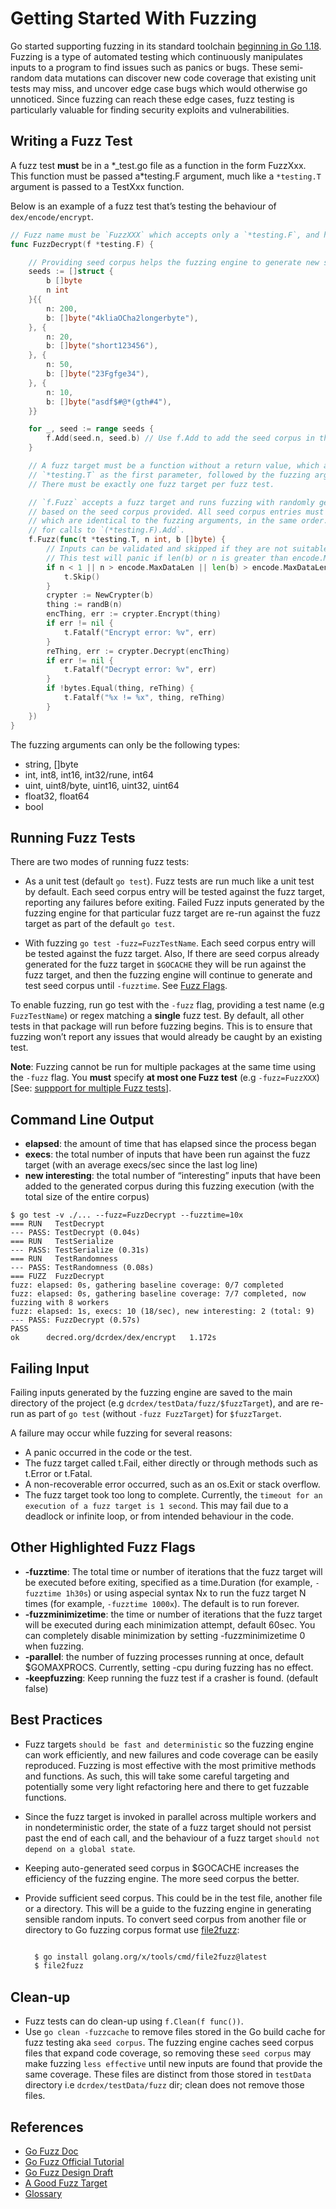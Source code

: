 # Getting Started With Fuzzing

Go started supporting fuzzing in its standard toolchain [beginning in Go 1.18](https://go.dev/doc/fuzz/). Fuzzing is a type of automated testing which continuously manipulates inputs to a program to find issues such as panics or bugs. These semi-random data mutations can discover new code coverage that existing unit tests may miss, and uncover edge case bugs which would otherwise go unnoticed. Since fuzzing can reach these edge cases, fuzz testing is particularly valuable for finding security exploits and vulnerabilities.

## Writing a Fuzz Test

A fuzz test **must** be in a \*_test.go file as a function in the form FuzzXxx. This function must be passed a*testing.F argument, much like a `*testing.T` argument is passed to a TestXxx function.

Below is an example of a fuzz test that’s testing the behaviour of `dex/encode/encrypt`.

```go
// Fuzz name must be `FuzzXXX` which accepts only a `*testing.F`, and has no return value.
func FuzzDecrypt(f *testing.F) {

	// Providing seed corpus helps the fuzzing engine to generate new seeds efficiently.
	seeds := []struct {
		b []byte
		n int
	}{{
		n: 200,
		b: []byte("4kliaOCha2longerbyte"),
	}, {
		n: 20,
		b: []byte("short123456"),
	}, {
		n: 50,
		b: []byte("23Fgfge34"),
	}, {
		n: 10,
		b: []byte("asdf$#@*(gth#4"),
	}}

	for _, seed := range seeds {
		f.Add(seed.n, seed.b) // Use f.Add to add the seed corpus in the same order as the fuzz target arguments.
	}

	// A fuzz target must be a function without a return value, which accepts a
	// `*testing.T` as the first parameter, followed by the fuzzing arguments.
	// There must be exactly one fuzz target per fuzz test.

	// `f.Fuzz` accepts a fuzz target and runs fuzzing with randomly generated values
	// based on the seed corpus provided. All seed corpus entries must have types
	// which are identical to the fuzzing arguments, in the same order. This is true
	// for calls to `(*testing.F).Add`.
	f.Fuzz(func(t *testing.T, n int, b []byte) {
		// Inputs can be validated and skipped if they are not suitable.
		// This test will panic if len(b) or n is greater than encode.MaxDataLen.
		if n < 1 || n > encode.MaxDataLen || len(b) > encode.MaxDataLen {
			t.Skip()
		}
		crypter := NewCrypter(b)
		thing := randB(n)
		encThing, err := crypter.Encrypt(thing)
		if err != nil {
			t.Fatalf("Encrypt error: %v", err)
		}
		reThing, err := crypter.Decrypt(encThing)
		if err != nil {
			t.Fatalf("Decrypt error: %v", err)
		}
		if !bytes.Equal(thing, reThing) {
			t.Fatalf("%x != %x", thing, reThing)
		}
	})
}
```

The fuzzing arguments can only be the following types:

- string, []byte
- int, int8, int16, int32/rune, int64
- uint, uint8/byte, uint16, uint32, uint64
- float32, float64
- bool

## Running Fuzz Tests

 There are two modes of running fuzz tests:

- As a unit test (default `go test`).
    Fuzz tests are run much like a unit test by default. Each seed corpus entry will be tested against the fuzz target, reporting any failures before exiting. Failed Fuzz inputs generated by the fuzzing engine for that particular fuzz target are re-run against the fuzz target as part of the default `go test`.

- With fuzzing `go test -fuzz=FuzzTestName`.
    Each seed corpus entry will be tested against the fuzz target. Also, If there are seed corpus already generated for the fuzz target in `$GOCACHE` they will be run against the fuzz target, and then the fuzzing engine will continue to generate and test seed corpus until `-fuzztime`. See [Fuzz Flags](#other-highlighted-fuzz-flags).

To enable fuzzing, run go test with the `-fuzz` flag, providing a test name (e.g `FuzzTestName`) or regex matching a **single** fuzz test. By default, all other tests in that package will run before fuzzing begins. This is to ensure that fuzzing won’t report any issues that would already be caught by an existing test.

**Note**: Fuzzing cannot be run for multiple packages at the same time using the `-fuzz` flag. You **must** specify **at most one Fuzz test** (e.g `-fuzz=FuzzXXX`) [See: [suppport for multiple Fuzz tests](https://go.googlesource.com/proposal/+/master/design/draft-fuzzing.md#fuzzing-engine-supports-multiple-fuzz-tests-at-once)].

## Command Line Output

- **elapsed**: the amount of time that has elapsed since the process began
- **execs**: the total number of inputs that have been run against the fuzz target (with an average execs/sec since the last log line)
- **new interesting**: the total number of “interesting” inputs that have been added to the generated corpus during this fuzzing execution (with the total size of the entire corpus)

```text
$ go test -v ./... --fuzz=FuzzDecrypt --fuzztime=10x 
=== RUN   TestDecrypt
--- PASS: TestDecrypt (0.04s)
=== RUN   TestSerialize
--- PASS: TestSerialize (0.31s)
=== RUN   TestRandomness
--- PASS: TestRandomness (0.08s)
=== FUZZ  FuzzDecrypt
fuzz: elapsed: 0s, gathering baseline coverage: 0/7 completed
fuzz: elapsed: 0s, gathering baseline coverage: 7/7 completed, now fuzzing with 8 workers
fuzz: elapsed: 1s, execs: 10 (18/sec), new interesting: 2 (total: 9)
--- PASS: FuzzDecrypt (0.57s)
PASS
ok      decred.org/dcrdex/dex/encrypt   1.172s
```

## Failing Input

Failing inputs generated by the fuzzing engine are saved to the main directory of the project (e.g `dcrdex/testData/fuzz/$fuzzTarget`), and are re-run as part of `go test` (without `-fuzz FuzzTarget`) for `$fuzzTarget`.

A failure may occur while fuzzing for several reasons:

- A panic occurred in the code or the test.
- The fuzz target called t.Fail, either directly or through methods such as t.Error or t.Fatal.
- A non-recoverable error occurred, such as an os.Exit or stack overflow.
- The fuzz target took too long to complete. Currently, the `timeout for an execution of a fuzz target is 1 second`. This may fail due to a deadlock or infinite loop, or from intended behaviour in the code.

## Other Highlighted Fuzz Flags

- **-fuzztime**:
    The total time or number of iterations that the fuzz target will be executed before exiting, specified as a time.Duration (for example, `-fuzztime 1h30s`) or using aspecial syntax Nx to run the fuzz target N times (for example, `-fuzztime 1000x`). The default is to run forever.
- **-fuzzminimizetime**: the time or number of iterations that the fuzz target will be executed during each minimization attempt, default 60sec. You can completely disable minimization by setting -fuzzminimizetime 0 when fuzzing.
- **-parallel**: the number of fuzzing processes running at once, default $GOMAXPROCS. Currently, setting -cpu during fuzzing has no effect.
- **-keepfuzzing**: Keep running the fuzz test if a crasher is found. (default false)

## Best Practices

- Fuzz targets `should be fast and deterministic` so the fuzzing engine can work efficiently, and new failures and code coverage can be easily reproduced.
 Fuzzing is most effective with the most primitive methods and functions. As such, this will take some careful targeting and potentially some very light refactoring here and there to get fuzzable functions.
- Since the fuzz target is invoked in parallel across multiple workers and in nondeterministic order, the state of a fuzz target should not persist past the end of each call, and the behaviour of a fuzz target `should not depend on a global state`.
- Keeping auto-generated seed corpus in $GOCACHE increases the efficiency of the fuzzing engine. The more seed corpus the better.
- Provide sufficient seed corpus. This could be in the test file, another file or a directory. This will be a guide to the fuzzing engine in generating sensible random inputs.
To convert seed corpus from another file or directory to Go fuzzing corpus format use [file2fuzz](https://pkg.go.dev/golang.org/x/tools/cmd/file2fuzz):

  ```sh

	$ go install golang.org/x/tools/cmd/file2fuzz@latest
	$ file2fuzz

  ```

## Clean-up

- Fuzz tests can do clean-up using `f.Clean(f func())`.
- Use `go clean -fuzzcache` to remove files stored in the Go build cache for fuzz testing aka `seed corpus`. The fuzzing engine caches seed corpus files that expand code coverage, so removing these `seed corpus` may make fuzzing `less effective` until new inputs are found that provide the same coverage. These files are distinct from those stored in `testData` directory i.e `dcrdex/testData/fuzz` dir; clean does not remove those files.

## References

- [Go Fuzz Doc](https://go.dev/doc/fuzz/)
- [Go Fuzz Official Tutorial](https://go.dev/doc/tutorial/fuzz)
- [Go Fuzz Design Draft](https://go.googlesource.com/proposal/+/master/design/draft-fuzzing.md)
- [A Good Fuzz Target](https://github.com/google/fuzzing/blob/master/docs/good-fuzz-target.md)
- [Glossary](https://go.dev/doc/fuzz/#Glossary:~:text=Proposal-,Glossary,-corpus%20entry%3A)
